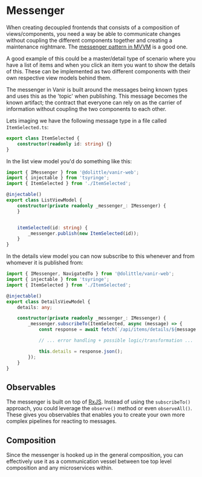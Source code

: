 # Messenger

When creating decoupled frontends that consists of a composition of views/components,
you need a way be able to communicate changes without coupling the different components
together and creating a maintenance nightmare. The [messenger pattern in MVVM](https://docs.microsoft.com/en-us/archive/msdn-magazine/2013/march/mvvm-messenger-and-view-services-in-mvvm) is a good one.

A good example of this could be a master/detail type of scenario where you have a list of items and when
you click an item you want to show the details of this. These can be implemented as two different components
with their own respective view models behind them.

The messenger in Vanir is built around the messages being known types and uses this as the 'topic' when
publishing. This message becomes the known artifact; the contract that everyone can rely on as the carrier
of information without coupling the two components to each other.

Lets imaging we have the following message type in a file called `ItemSelected.ts`:

```typescript
export class ItemSelected {
    constructor(readonly id: string) {}
}
```

In the list view model you'd do something like this:

```typescript
import { IMessenger } from '@dolittle/vanir-web';
import { injectable } from 'tsyringe';
import { ItemSelected } from './ItemSelected';

@injectable()
export class ListViewModel {
    constructor(private readonly _messenger_: IMessenger) {
    }


    itemSelected(id: string) {
        _messenger.publish(new ItemSelected(id));
    }
}
```

In the details view model you can now subscribe to this whenever and from whomever it is published from:

```typescript
import { IMessenger, NavigatedTo } from '@dolittle/vanir-web';
import { injectable } from 'tsyringe';
import { ItemSelected } from './ItemSelected';

@injectable()
export class DetailsViewModel {
    details: any;

    constructor(private readonly _messenger_: IMessenger) {
        _messenger.subscribeTo(ItemSelected, async (message) => {
            const response = await fetch(`/api/items/details/${message.id}`);

            // ... error handling + possible logic/transformation ...

            this.details = response.json();
        });
    }
}
```

## Observables

The messenger is built on top of [RxJS](https://rxjs.dev). Instead of using the `subscribeTo()` approach, you
could leverage the `observe()` method or even `observeAll()`. These gives you observables that enables you
to create your own more complex pipelines for reacting to messages.

## Composition

Since the messenger is hooked up in the general composition, you can effectively use it as a communication vessel
between toe top level composition and any microservices within.

